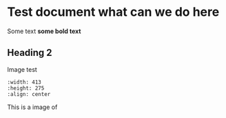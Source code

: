 # Test document what can we do here

Some text **some bold text**

## Heading 2

Image test

```{image} ./media/image1.png
:width: 413
:height: 275
:align: center
```

This is a image of
